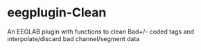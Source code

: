 # eegplugin-Clean
An EEGLAB plugin with functions to clean Bad+/- coded tags and interpolate/discard bad channel/segment data
